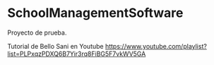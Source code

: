 # SchoolManagementSoftware
Proyecto de prueba.

Tutorial de Bello Sani en Youtube
https://www.youtube.com/playlist?list=PLPxqzPDXQ6B7Yir3rq8FiBG5F7vkWV5GA
